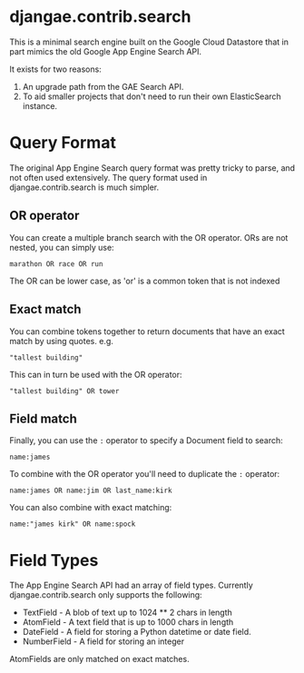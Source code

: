 # djangae.contrib.search

This is a minimal search engine built on the Google Cloud Datastore
that in part mimics the old Google App Engine Search API.

It exists for two reasons:

1. An upgrade path from the GAE Search API.
2. To aid smaller projects that don't need to run their own ElasticSearch instance.


# Query Format

The original App Engine Search query format was pretty tricky to parse, and not often used
extensively. The query format used in djangae.contrib.search is much simpler.

## OR operator

You can create a multiple branch search with the OR operator. ORs are not nested, you can simply
use:

```
marathon OR race OR run
```

The OR can be lower case, as 'or' is a common token that is not indexed

## Exact match

You can combine tokens together to return documents that have an exact match by using quotes. e.g.

```
"tallest building"
```

This can in turn be used with the OR operator:

```
"tallest building" OR tower
```

## Field match

Finally, you can use the `:` operator to specify a Document field to search:

```
name:james
```

To combine with the OR operator you'll need to duplicate the `:` operator:

```
name:james OR name:jim OR last_name:kirk
```

You can also combine with exact matching:

```
name:"james kirk" OR name:spock
```

# Field Types

The App Engine Search API had an array of field types. Currently djangae.contrib.search only
supports the following:

 - TextField - A blob of text up to 1024 ** 2 chars in length
 - AtomField - A text field that is up to 1000 chars in length
 - DateField - A field for storing a Python datetime or date field.
 - NumberField - A field for storing an integer

AtomFields are only matched on exact matches.
